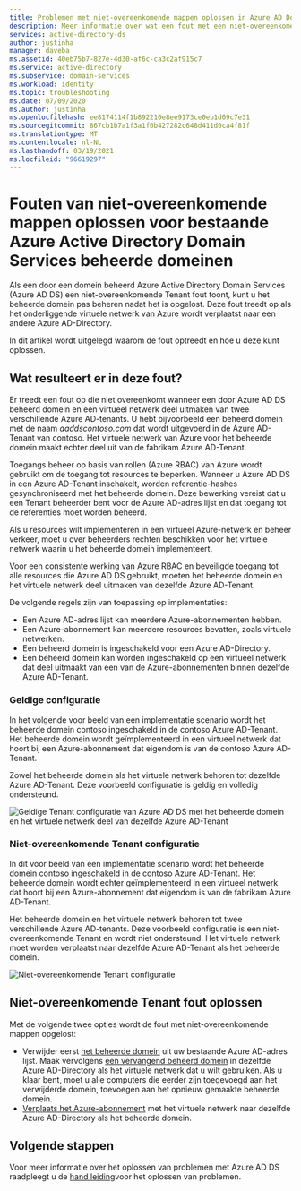 ```yaml
---
title: Problemen met niet-overeenkomende mappen oplossen in Azure AD Domain Services | Microsoft Docs
description: Meer informatie over wat een fout met een niet-overeenkomende map is en hoe u deze kunt oplossen in Azure AD Domain Services
services: active-directory-ds
author: justinha
manager: daveba
ms.assetid: 40eb75b7-827e-4d30-af6c-ca3c2af915c7
ms.service: active-directory
ms.subservice: domain-services
ms.workload: identity
ms.topic: troubleshooting
ms.date: 07/09/2020
ms.author: justinha
ms.openlocfilehash: ee8174114f1b892210e8ee9173ce0eb1d09c7e31
ms.sourcegitcommit: 867cb1b7a1f3a1f0b427282c648d411d0ca4f81f
ms.translationtype: MT
ms.contentlocale: nl-NL
ms.lasthandoff: 03/19/2021
ms.locfileid: "96619297"
---
```

# <a name="resolve-mismatched-directory-errors-for-existing-azure-active-directory-domain-services-managed-domains"></a>Fouten van niet-overeenkomende mappen oplossen voor bestaande Azure Active Directory Domain Services beheerde domeinen

Als een door een domein beheerd Azure Active Directory Domain Services (Azure AD DS) een niet-overeenkomende Tenant fout toont, kunt u het beheerde domein pas beheren nadat het is opgelost. Deze fout treedt op als het onderliggende virtuele netwerk van Azure wordt verplaatst naar een andere Azure AD-Directory.

In dit artikel wordt uitgelegd waarom de fout optreedt en hoe u deze kunt oplossen.

## <a name="what-causes-this-error"></a>Wat resulteert er in deze fout?

Er treedt een fout op die niet overeenkomt wanneer een door Azure AD DS beheerd domein en een virtueel netwerk deel uitmaken van twee verschillende Azure AD-tenants. U hebt bijvoorbeeld een beheerd domein met de naam *aaddscontoso.com* dat wordt uitgevoerd in de Azure AD-Tenant van contoso. Het virtuele netwerk van Azure voor het beheerde domein maakt echter deel uit van de fabrikam Azure AD-Tenant.

Toegangs beheer op basis van rollen (Azure RBAC) van Azure wordt gebruikt om de toegang tot resources te beperken. Wanneer u Azure AD DS in een Azure AD-Tenant inschakelt, worden referentie-hashes gesynchroniseerd met het beheerde domein. Deze bewerking vereist dat u een Tenant beheerder bent voor de Azure AD-adres lijst en dat toegang tot de referenties moet worden beheerd.

Als u resources wilt implementeren in een virtueel Azure-netwerk en beheer verkeer, moet u over beheerders rechten beschikken voor het virtuele netwerk waarin u het beheerde domein implementeert.

Voor een consistente werking van Azure RBAC en beveiligde toegang tot alle resources die Azure AD DS gebruikt, moeten het beheerde domein en het virtuele netwerk deel uitmaken van dezelfde Azure AD-Tenant.

De volgende regels zijn van toepassing op implementaties:

- Een Azure AD-adres lijst kan meerdere Azure-abonnementen hebben.
- Een Azure-abonnement kan meerdere resources bevatten, zoals virtuele netwerken.
- Eén beheerd domein is ingeschakeld voor een Azure AD-Directory.
- Een beheerd domein kan worden ingeschakeld op een virtueel netwerk dat deel uitmaakt van een van de Azure-abonnementen binnen dezelfde Azure AD-Tenant.

### <a name="valid-configuration"></a>Geldige configuratie

In het volgende voor beeld van een implementatie scenario wordt het beheerde domein contoso ingeschakeld in de contoso Azure AD-Tenant. Het beheerde domein wordt geïmplementeerd in een virtueel netwerk dat hoort bij een Azure-abonnement dat eigendom is van de contoso Azure AD-Tenant.

Zowel het beheerde domein als het virtuele netwerk behoren tot dezelfde Azure AD-Tenant. Deze voorbeeld configuratie is geldig en volledig ondersteund.

![Geldige Tenant configuratie van Azure AD DS met het beheerde domein en het virtuele netwerk deel van dezelfde Azure AD-Tenant](./media/getting-started/valid-tenant-config.png)

### <a name="mismatched-tenant-configuration"></a>Niet-overeenkomende Tenant configuratie

In dit voor beeld van een implementatie scenario wordt het beheerde domein contoso ingeschakeld in de contoso Azure AD-Tenant. Het beheerde domein wordt echter geïmplementeerd in een virtueel netwerk dat hoort bij een Azure-abonnement dat eigendom is van de fabrikam Azure AD-Tenant.

Het beheerde domein en het virtuele netwerk behoren tot twee verschillende Azure AD-tenants. Deze voorbeeld configuratie is een niet-overeenkomende Tenant en wordt niet ondersteund. Het virtuele netwerk moet worden verplaatst naar dezelfde Azure AD-Tenant als het beheerde domein.

![Niet-overeenkomende Tenant configuratie](./media/getting-started/mismatched-tenant-config.png)

## <a name="resolve-mismatched-tenant-error"></a>Niet-overeenkomende Tenant fout oplossen

Met de volgende twee opties wordt de fout met niet-overeenkomende mappen opgelost:

* Verwijder eerst [het beheerde domein](delete-aadds.md) uit uw bestaande Azure AD-adres lijst. Maak vervolgens [een vervangend beheerd domein](tutorial-create-instance.md) in dezelfde Azure AD-Directory als het virtuele netwerk dat u wilt gebruiken. Als u klaar bent, moet u alle computers die eerder zijn toegevoegd aan het verwijderde domein, toevoegen aan het opnieuw gemaakte beheerde domein.
* [Verplaats het Azure-abonnement](../cost-management-billing/manage/billing-subscription-transfer.md) met het virtuele netwerk naar dezelfde Azure AD-Directory als het beheerde domein.

## <a name="next-steps"></a>Volgende stappen

Voor meer informatie over het oplossen van problemen met Azure AD DS raadpleegt u de [hand leiding](troubleshoot.md)voor het oplossen van problemen.
